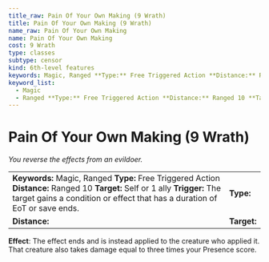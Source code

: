 ```yaml
---
title_raw: Pain Of Your Own Making (9 Wrath)
title: Pain Of Your Own Making (9 Wrath)
name_raw: Pain Of Your Own Making
name: Pain Of Your Own Making
cost: 9 Wrath
type: classes
subtype: censor
kind: 6th-level features
keywords: Magic, Ranged **Type:** Free Triggered Action **Distance:** Ranged 10 **Target:** Self or 1 ally **Trigger:** The target gains a condition or effect that has a duration of EoT or save ends.
keyword_list:
  - Magic
  - Ranged **Type:** Free Triggered Action **Distance:** Ranged 10 **Target:** Self or 1 ally **Trigger:** The target gains a condition or effect that has a duration of EoT or save ends.
---
```


# Pain Of Your Own Making (9 Wrath)

*You reverse the effects from an evildoer.*

|                                                                                                                                                                                                             |             |
| :---------------------------------------------------------------------------------------------------------------------------------------------------------------------------------------------------------- | :---------- |
| **Keywords:** Magic, Ranged **Type:** Free Triggered Action **Distance:** Ranged 10 **Target:** Self or 1 ally **Trigger:** The target gains a condition or effect that has a duration of EoT or save ends. | **Type:**   |
| **Distance:**                                                                                                                                                                                               | **Target:** |

**Effect**: The effect ends and is instead applied to the creature who applied it. That creature also takes damage equal to three times your Presence score.
